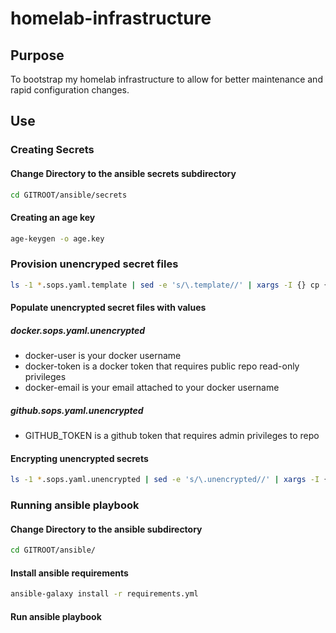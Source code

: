 # homelab-infrastructure

## Purpose
To bootstrap my homelab infrastructure to allow for better maintenance and rapid configuration changes. 

## Use

### Creating Secrets

#### Change Directory to the ansible secrets subdirectory
```bash
cd GITROOT/ansible/secrets
```

#### Creating an age key
```bash
age-keygen -o age.key
```

### Provision unencryped secret files
```bash
ls -1 *.sops.yaml.template | sed -e 's/\.template//' | xargs -I {} cp {}.template {}.unencrypted
```

#### Populate unencrypted secret files with values

##### docker.sops.yaml.unencrypted
- docker-user is your docker username
- docker-token is a docker token that requires public repo read-only privileges
- docker-email is your email attached to your docker username

##### github.sops.yaml.unencrypted
- GITHUB_TOKEN is a github token that requires admin privileges to repo

#### Encrypting unencrypted secrets
```bash
ls -1 *.sops.yaml.unencrypted | sed -e 's/\.unencrypted//' | xargs -I {} sh -c 'sops --encrypt --age $(cat age.key | grep public | awk -F":" "{print \$2}" | tr -d " ") "$1".unencrypted > "$1"' -- {}
``` 

### Running ansible playbook

#### Change Directory to the ansible subdirectory
```bash
cd GITROOT/ansible/
```

#### Install ansible requirements
```bash
ansible-galaxy install -r requirements.yml
```

#### Run ansible playbook
```bash

``` 